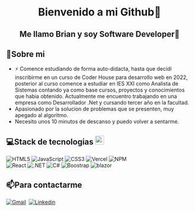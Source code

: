 
<div align="center">

  # Bienvenido a mi Github👋  
  ## Me llamo Brian y soy Software Developer👋
  
</div>

<div >
  
  ## 🧭Sobre mi

  
  - ⚡ Comence estudiando de forma auto-didacta, hasta que decidi inscribirme en un curso de Coder House para desarrollo web en 2022, posterior al curso comence a estudiar en IES XXI como Analista de Sistemas contando ya como base cursos, proyectos y conocimientos que habia obtenido. Actualmente me encuentro trabajando en una empresa como Desarrollador .Net y cursando tercer año en la facultad.
  - Apasionado por la solucion de problemas que se presenten, muy apegado al algoritmo.
  - Necesito unos 10 minutos de descanso y puedo volver a sentarme.

  ## 💻Stack de tecnologias <img src = "https://media2.giphy.com/media/QssGEmpkyEOhBCb7e1/giphy.gif?cid=ecf05e47a0n3gi1bfqntqmob8g9aid1oyj2wr3ds3mg700bl&rid=giphy.gif" width = 24px> 
![HTML5](https://img.shields.io/badge/html5-%23E34F26.svg?style=for-the-badge&logo=html5&logoColor=white) ![JavaScript](https://img.shields.io/badge/javascript-%23323330.svg?style=for-the-badge&logo=javascript&logoColor=%23F7DF1E) ![CSS3](https://img.shields.io/badge/css3-%231572B6.svg?style=for-the-badge&logo=css3&logoColor=white) ![Vercel](https://img.shields.io/badge/vercel-%23000000.svg?style=for-the-badge&logo=vercel&logoColor=white) ![NPM](https://img.shields.io/badge/NPM-%23000000.svg?style=for-the-badge&logo=npm&logoColor=white)  
![React](https://img.shields.io/badge/React-20232A?style=for-the-badge&logo=react&logoColor=61DAFB)  ![.NET](https://img.shields.io/badge/.NET-5C2D91?style=for-the-badge&logo=.net&logoColor=white) ![C#](https://img.shields.io/badge/C%23-239120?style=for-the-badge&logo=c-sharp&logoColor=white) ![Boostrap](https://img.shields.io/badge/Bootstrap-563D7C?style=for-the-badge&logo=bootstrap&logoColor=white) ![blazor](https://img.shields.io/badge/logo-blazor?)
  <br>


  
  <!--![Descripción de la imagen] (https://www.canva.com/design/DAGC0WivUJU/Z0mHRyDaiTSnEbBzizhxiw/edit?utm_content=DAGC0WivUJU&utm_campaign=designshare&utm_medium=link2&utm_source=sharebutton)&nbsp;-->

</div>

<div>
  
  ## 📫Para contactarme
  
   [![Gmail](https://img.shields.io/badge/Gmail-D14836?style=for-the-badge&logo=gmail&logoColor=white)](https://mail.google.com/mail/u/0/#inbox)&nbsp;
   [![Linkedin](https://img.shields.io/badge/LinkedIn-0077B5?style=for-the-badge&logo=linkedin&logoColor=white)](https://www.linkedin.com/in/brian-heredia-4a7a12240/)&nbsp;
</div>
